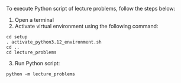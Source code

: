 To execute Python script of lecture problems, follow the steps below:
1. Open a terminal
2. Activate virtual environment using the following command:
```shell
cd setup
. activate_python3.12_environment.sh
cd ..
cd lecture_problems
```
3. Run Python script:
```shell
python -m lecture_problems
```
